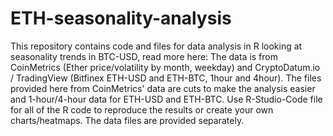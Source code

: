 # ETH-seasonality-analysis

This repository contains code and files for data analysis in R looking at seasonality trends in BTC-USD, read more here: 
The data is from CoinMetrics (Ether price/volatility by month, weekday) and CryptoDatum.io / TradingView (Bitfinex ETH-USD and ETH-BTC, 1hour and 4hour). 
The files provided here from CoinMetrics' data are cuts to make the analysis easier and 1-hour/4-hour data for ETH-USD and ETH-BTC. 
Use R-Studio-Code file for all of the R code to reproduce the results or create your own charts/heatmaps. The data files are provided separately.

